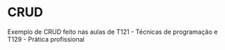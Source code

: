 # CRUD
Exemplo de CRUD feito nas aulas de T121 - Técnicas de programação e T129 - Prática profissional
